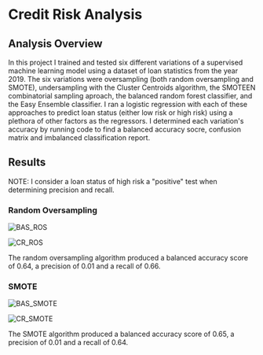 # Credit Risk Analysis

## Analysis Overview

In this project I trained and tested six different variations of a supervised machine learning model using a dataset of loan statistics from the year 2019. The six variations were oversampling (both random oversampling and SMOTE), undersampling  with the Cluster Centroids algorithm, the SMOTEEN combinatorial sampling aproach, the balanced random forest classifier, and the Easy Ensemble classifier. I ran a logistic regression with each of these approaches to predict loan status (either low risk or high risk) using a plethora of other factors as the regressors. I determined each variation's accuracy by running code to find a balanced accuracy socre, confusion matrix and imbalanced classification report.

## Results
NOTE: I consider a loan status of high risk a "positive" test when determining precision and recall.

### Random Oversampling

![BAS_ROS](https://user-images.githubusercontent.com/95651156/166171444-2070c946-246d-4d17-836a-52fbfdb77872.png)

![CR_ROS](https://user-images.githubusercontent.com/95651156/166171463-a69fae10-1c71-4799-a1a2-25307fb8260b.png)

The random oversampling algorithm produced a balanced accuracy score of 0.64, a precision of 0.01 and a recall of 0.66.

### SMOTE

![BAS_SMOTE](https://user-images.githubusercontent.com/95651156/166171729-9aecc3fa-b974-4d5d-ae61-68fc6e3d2dac.png)

![CR_SMOTE](https://user-images.githubusercontent.com/95651156/166171738-259ac111-f907-44c3-ab10-7353769c22bb.png)

The SMOTE algorithm produced a balanced accuracy score of 0.65, a precision of 0.01 and a recall of 0.64.
